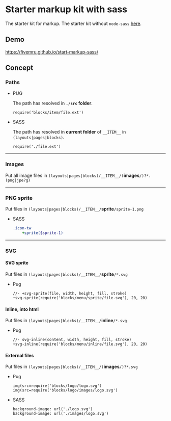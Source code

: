 # Starter markup kit with sass

The starter kit for markup.
The starter kit without `node-sass` [here](https://github.com/fivemru/start-markup-scss).


## Demo

https://fivemru.github.io/start-markup-sass/

## Concept

### Paths

* PUG

    The path has resolved in __`./src`  folder__.

    ```pug
    require('blocks/item/file.ext')
    ```

* SASS

    The path has resolved in __current folder__ of `__ITEM__` in `(layouts|pages|blocks)`.

    ```pug
    require('./file.ext')
    ```
---

### Images

Put all image files in `(layouts|pages|blocks)/__ITEM__/(`__images__`/)?*.(png|jpe?g)`

---

### PNG sprite

Put files in `(layouts|pages|blocks)/__ITEM__/`__sprite__`/sprite-1.png`

* SASS

    ```sass
    .icon-tw
        +sprite($sprite-1)
    ```
---

### SVG

#### SVG sprite

Put files in `(layouts|pages|blocks)/__ITEM__/`__sprite__`/*.svg`
* Pug

    ```pug
    //- +svg-sprite(file, width, height, fill, stroke)
    +svg-sprite(require('blocks/menu/sprite/file.svg'), 20, 20)
    ```

#### Inline, into html

Put files in `(layouts|pages|blocks)/__ITEM__/`__inline__`/*.svg`

* Pug

    ```pug
    //- svg-inline(content, width, height, fill, stroke)
    +svg-inline(require('blocks/menu/inline/file.svg'), 20, 20)
    ```

#### External files

Put files in `(layouts|pages|blocks)/__ITEM__/(`__images__`/)?*.svg`

* Pug

    ```pug
    img(src=require('blocks/logo/logo.svg')
    img(src=require('blocks/logo/images/logo.svg')
    ```
* SASS

    ```pug
    background-image: url('./logo.svg')
    background-image: url('./images/logo.svg')
    ```